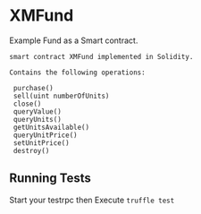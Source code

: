 # XMFund
Example Fund as a Smart contract. 

```
smart contract XMFund implemented in Solidity.

Contains the following operations:

 purchase()
 sell(uint numberOfUnits)
 close()
 queryValue()
 queryUnits()
 getUnitsAvailable()
 queryUnitPrice()
 setUnitPrice()
 destroy()

```

## Running Tests
Start your testrpc then Execute `truffle test`


